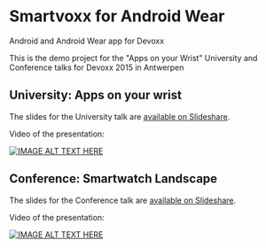 # Smartvoxx for Android Wear
Android and Android Wear app for Devoxx

This is the demo project for the "Apps on your Wrist" University and Conference talks for Devoxx 2015 in Antwerpen

## University: Apps on your wrist
The slides for the University talk are [available on Slideshare](http://fr.slideshare.net/sarbogast/apps-on-your-wrist).

Video of the presentation:

[![IMAGE ALT TEXT HERE](http://img.youtube.com/vi/GVABnHK-Uzo/0.jpg)](http://www.youtube.com/watch?v=GVABnHK-Uzo)

## Conference: Smartwatch Landscape
The slides for the Conference talk are [available on Slideshare](http://www.slideshare.net/eloudsa/smartwatch-landscape).

Video of the presentation:

[![IMAGE ALT TEXT HERE](http://img.youtube.com/vi/qnOPUURhQCM/0.jpg)](https://www.youtube.com/watch?v=qnOPUURhQCM)
